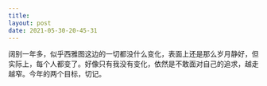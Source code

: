```yaml
---
title: 
layout: post
date: 2021-05-30-20-45-31
---
```


阔别一年多，似乎西雅图这边的一切都没什么变化，表面上还是那么岁月静好，但实际上，每个人都变了。好像只有我没有变化，依然是不敢面对自己的追求，越走越窄。今年的两个目标，切记。